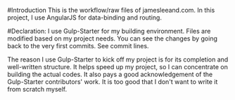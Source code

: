 #Introduction
This is the workflow/raw files of jamesleeand.com.
In this project, I use AngularJS for data-binding and routing.

#Declaration:
I use Gulp-Starter for my building environment. Files are modified based on my project needs.
You can see the changes by going back to the very first commits. See commit lines.

The reason I use Gulp-Starter to kick off my project is for its completion and well-written structure. It helps speed up my project, so I can concentrate on building the actual codes. It also pays a good acknowledgement of the Gulp-Starter contributors' work. It is too good that I don't want to write it from scratch myself.
